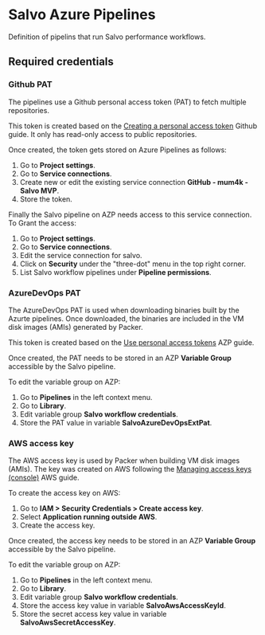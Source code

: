 # Salvo Azure Pipelines

Definition of pipelins that run Salvo performance workflows.

## Required credentials

### Github PAT

The pipelines use a Github personal access token (PAT) to fetch multiple
repositories.

This token is created based on the [Creating a personal access
token](https://docs.github.com/en/authentication/keeping-your-account-and-data-secure/creating-a-personal-access-token)
Github guide. It only has read-only access to public repositories.

Once created, the token gets stored on Azure Pipelines as follows:
1. Go to **Project settings**.
1. Go to **Service connections**.
1. Create new or edit the existing service connection **GitHub - mum4k - Salvo MVP**.
1. Store the token.

Finally the Salvo pipeline on AZP needs access to this service connection. To
Grant the access:
1. Go to **Project settings**.
1. Go to **Service connections**.
1. Edit the service connection for salvo.
1. Click on **Security** under the "three-dot" menu in the top right corner.
1. List Salvo workflow pipelines under **Pipeline permissions**.

### AzureDevOps PAT

The AzureDevOps PAT is used when downloading binaries built by the Azurte
pipelines. Once downloaded, the binaries are included in the VM disk images
(AMIs) generated by Packer.

This token is created based on the
[Use personal access
tokens](https://learn.microsoft.com/en-us/azure/devops/organizations/accounts/use-personal-access-tokens-to-authenticate)
AZP guide.

Once created, the PAT needs to be stored in an AZP **Variable Group** accessible
by the Salvo pipeline.

To edit the variable group on AZP:
1. Go to **Pipelines** in the left context menu.
1. Go to **Library**.
1. Edit variable group **Salvo workflow credentials**.
1. Store the PAT value in variable **SalvoAzureDevOpsExtPat**.

### AWS access key

The AWS access key is used by Packer when building VM disk images (AMIs). The
key was created on AWS following the [Managing access keys
(console)](https://docs.aws.amazon.com/IAM/latest/UserGuide/id_credentials_access-keys.html?icmpid=docs_iam_console#Using_CreateAccessKey)
AWS guide.

To create the access key on AWS:
1. Go to **IAM > Security Credentials > Create access key**.
1. Select **Application running outside AWS**.
1. Create the access key.

Once created, the access key needs to be stored in an AZP **Variable Group**
accessible by the Salvo pipeline.

To edit the variable group on AZP:
1. Go to **Pipelines** in the left context menu.
1. Go to **Library**.
1. Edit variable group **Salvo workflow credentials**.
1. Store the access key value in variable **SalvoAwsAccessKeyId**.
1. Store the secret access key value in variable **SalvoAwsSecretAccessKey**.

